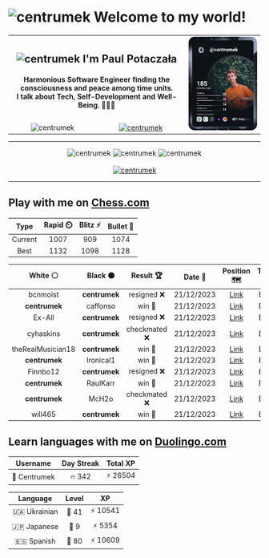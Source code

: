 <h1>
  <img
    src="https://emojis.slackmojis.com/emojis/images/1531849430/4246/blob-sunglasses.gif"
    width="30"
    alt="centrumek"
  />
  Welcome to my world!
</h1>

<table>
  <tbody>
    <tr>
      <td align="center" width="70%" colspan="2">
        <h2>
          <img
            src="https://raw.githubusercontent.com/MartinHeinz/MartinHeinz/master/wave.gif"
            width="30px"
            alt="centrumek"
          />
          I'm Paul Potaczała
        </h2>
        <h4>
          Harmonious Software Engineer finding the consciousness and peace among time units.
          <br/>
          I talk about Tech, Self-Development and Well-Being. 🌿🧘🚀
        </h4>
      </td>
      <td width="30%" rowspan="2">
        <a href="https://app.daily.dev/centrumek">
          <img
            src="./devcard.svg"
            alt="centrumek"
          />
        </a>
      </td>
    </tr>
    <tr align="center">
      <td>
        <img
          src="https://komarev.com/ghpvc/?username=centrumek&label=visitors&color=0e75b6&style=flat"
          alt="centrumek"
        >
      </td>
      <td>
        <a href="https://stackoverflow.com/users/14496012/centrumek">
          <img
            src="https://stackoverflow.com/users/flair/14496012.png?theme=dark"
            alt="centrumek"
          >
        </a>
      </td>
    </tr>
  </tbody>
</table>

---
<div align="center">
  <img 
    src="https://github-readme-stats.vercel.app/api?username=centrumek&show_icons=true&count_private=true&theme=dark&hide_border=true&hide=issues,contribs&bg_color=00000000"
    alt="centrumek"
  />
  <img
    src="https://github-readme-stats.vercel.app/api/top-langs/?username=centrumek&layout=compact&hide_border=true&theme=dark&bg_color=00000000&langs_count=6&exclude_repo=air-statistic-app"
    alt="centrumek"
  />
  <img 
    src="https://github-readme-streak-stats.herokuapp.com?user=centrumek&theme=dark&hide_border=true&background=FFFFFF00"
    alt="centrumek"
  />
  <br/>
  <br/>
  <a href="https://www.buymeacoffee.com/centrumek">
    <img
      src="https://cdn.buymeacoffee.com/buttons/v2/default-orange.png"
      height="50"
      width="210"
      alt="centrumek"
    />
  </a>
</div>

---

## Play with me on [Chess.com](https://www.chess.com/member/centrumek)

<div align="center">
<!--START_SECTION:chessStats-->
<!-- Automatically generated with https://github.com/Balastrong/chess-stats-action -->

| Type | Rapid ⏲️ | Blitz ⚡ | Bullet 🔫 |
|:---:|:---:|:---:|:---:|
| Current | 1007 | 909 | 1074 |
| Best | 1132 | 1098 | 1128 |

| White ⚪ | Black ⚫ | Result 🏆 | Date 📅 | Position 🗺️ | Type 🕕 |
|:---:|:---:|:---:|:---:|:---:|:---:|
| bcnmoist | **centrumek** | resigned ❌ | 21/12/2023 | <a href="http://www.ee.unb.ca/cgi-bin/tervo/fen.pl?select=8/5k1p/p5pq/3Q1p2/8/2N5/PPP3PP/1K1RR3 b - -">Link</a> | Blitz |
| **centrumek** | caffonso | win 🥇 | 21/12/2023 | <a href="http://www.ee.unb.ca/cgi-bin/tervo/fen.pl?select=8/5p2/6k1/1p4p1/2p3Pp/2K4P/8/r7 b - -">Link</a> | Blitz |
| Ex-All | **centrumek** | resigned ❌ | 21/12/2023 | <a href="http://www.ee.unb.ca/cgi-bin/tervo/fen.pl?select=8/8/5KQ1/8/8/4k3/8/8 b - -">Link</a> | Blitz |
| cyhaskins | **centrumek** | checkmated ❌ | 21/12/2023 | <a href="http://www.ee.unb.ca/cgi-bin/tervo/fen.pl?select=4k3/p3Q2R/1p6/2p5/4P1p1/2P3P1/PK6/8 b - -">Link</a> | Blitz |
| theRealMusician18 | **centrumek** | win 🥇 | 21/12/2023 | <a href="http://www.ee.unb.ca/cgi-bin/tervo/fen.pl?select=2k5/2p2p2/ppb1p3/4P3/1P3P2/2PK2Br/P3p2b/8 w - -">Link</a> | Blitz |
| **centrumek** | Ironical1 | win 🥇 | 21/12/2023 | <a href="http://www.ee.unb.ca/cgi-bin/tervo/fen.pl?select=5rkR/2p2p2/5Bp1/3pN3/n2PqP2/b3P3/5K2/8 b - -">Link</a> | Blitz |
| Finnbo12 | **centrumek** | resigned ❌ | 21/12/2023 | <a href="http://www.ee.unb.ca/cgi-bin/tervo/fen.pl?select=r1bk1b1r/ppp3p1/2np1n1p/4p3/2B1P3/2PP4/PP3PPP/RNBQK2R b KQ -">Link</a> | Blitz |
| **centrumek** | RaulKarr | win 🥇 | 21/12/2023 | <a href="http://www.ee.unb.ca/cgi-bin/tervo/fen.pl?select=r4rk1/pp3pQp/3qb3/8/1p2BP2/P3P3/1BP4P/2K4R b - -">Link</a> | Blitz |
| **centrumek** | McH2o | checkmated ❌ | 21/12/2023 | <a href="http://www.ee.unb.ca/cgi-bin/tervo/fen.pl?select=8/1p1k4/p1pB4/P1P5/KP6/8/1qq5/8 w - -">Link</a> | Blitz |
| will465 | **centrumek** | win 🥇 | 21/12/2023 | <a href="http://www.ee.unb.ca/cgi-bin/tervo/fen.pl?select=8/1R6/4k3/1p3p2/8/P7/1r6/5r1K w - -">Link</a> | Blitz |

<!--END_SECTION:chessStats-->
</div>

## Learn languages with me on [Duolingo.com](https://www.duolingo.com/profile/Centrumek)

<div align="center">
<!--START_SECTION:duolingoStats-->
<!-- Automatically generated with https://github.com/centrumek/duolingo-readme-stats-->

| Username | Day Streak | Total XP |
|:---:|:---:|:---:|
| 👤 Centrumek | 🔥 342 | ⚡ 26504 |

| Language | Level | XP |
|:---:|:---:|:---:|
| 🇺🇦 Ukrainian | 👑 41 | ⚡ 10541 |
| 🇯🇵 Japanese | 👑 9 | ⚡ 5354 |
| 🇪🇸 Spanish | 👑 80 | ⚡ 10609 |

<!--END_SECTION:duolingoStats-->
</div>
<!--
**centrumek/centrumek** is a ✨ _special_ ✨ repository because its `README.md` (this file) appears on your GitHub profile.

Here are some ideas to get you started:

- 🔭 I’m currently working on ...
- 🌱 I’m currently learning ...
- 👯 I’m looking to collaborate on ...
- 🤔 I’m looking for help with ...
- 💬 Ask me about ...
- 📫 How to reach me: ...
- 😄 Pronouns: ...
- ⚡ Fun fact: ...
-->
